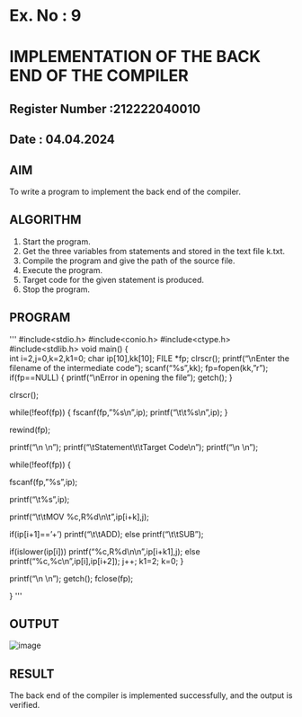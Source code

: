 # Ex. No : 9	
# IMPLEMENTATION OF THE BACK END OF THE COMPILER 
## Register Number :212222040010
## Date : 04.04.2024

## AIM   
To write a program to implement the back end of the compiler.

## ALGORITHM
1.	Start the program.
2.	Get the three variables from statements and stored in the text file k.txt.
3.	Compile the program and give the path of the source file.
4.	Execute the program.
5.	Target code for the given statement is produced.
6.	Stop the program.

## PROGRAM
'''
#include<stdio.h> 
#include<conio.h> 
#include<ctype.h> 
#include<stdlib.h> 
void main()
{	
int i=2,j=0,k=2,k1=0; char ip[10],kk[10]; FILE *fp;
clrscr();
printf(“\nEnter the filename of the intermediate code”); 
scanf(“%s”,kk);
fp=fopen(kk,”r”); if(fp==NULL)
{
printf(“\nError in opening the file”); 
getch();
}

clrscr(); 

while(!feof(fp))
{
fscanf(fp,”%s\n”,ip); 
printf(“\t\t%s\n”,ip);
}

rewind(fp);

printf(“\n	\n”); 
printf(“\tStatement\t\tTarget Code\n”);
printf(“\n	\n”);

while(!feof(fp))
{

fscanf(fp,”%s”,ip);

printf(“\t%s”,ip);

printf(“\t\tMOV %c,R%d\n\t”,ip[i+k],j); 

if(ip[i+1]==’+’)
printf(“\t\tADD); else printf(“\t\tSUB”); 

if(islower(ip[i]))
printf(“%c,R%d\n\n”,ip[i+k1],j); 
else 
printf(“%c,%c\n”,ip[i],ip[i+2]); 
j++;
k1=2; k=0;
}

printf(“\n	\n”); 
getch();
fclose(fp);

}
'''

## OUTPUT 
![image](https://github.com/Archanashanmugam/19CS409-Compiler-Design-Lab/assets/119291338/c975e12d-c10b-4f4a-8515-e2e037d83162)

## RESULT
The back end of the compiler is implemented successfully, and the output is verified.
